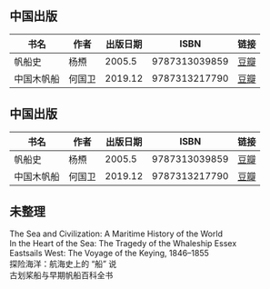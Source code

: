 ## 中国出版
| 书名 | 作者 | 出版日期 | ISBN | 链接 |
|------|------|----------|------|------|
| 帆船史 | 杨槱 | 2005.5 | 9787313039859 | [豆瓣](https://book.douban.com/subject/1398475/) |
|中国木帆船|何国卫|2019.12|9787313217790|[豆瓣](https://book.douban.com/subject/34984070/)|
## 中国出版

| 书名         | 作者   | 出版日期 | ISBN           | 链接                       |
|--------------|--------|----------|----------------|----------------------------|
| 帆船史       | 杨槱   | 2005.5   | 9787313039859  | [豆瓣](https://book.douban.com/subject/1398475/) |
| 中国木帆船   | 何国卫 | 2019.12  | 9787313217790  | [豆瓣](https://book.douban.com/subject/34984070/) |



## 未整理
The Sea and Civilization: A Maritime History of the World  
In the Heart of the Sea: The Tragedy of the Whaleship Essex  
Eastsails West: The Voyage of the Keying, 1846–1855  
探险海洋：航海史上的 “船” 说  
古划桨船与早期帆船百科全书  

